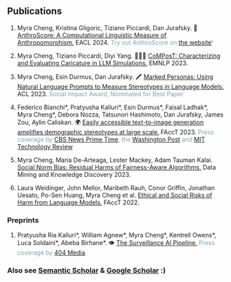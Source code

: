 ## Publications

1. Myra Cheng, Kristina Gligoric, Tiziano Piccardi, Dan Jurafsky. 🤖 [AnthroScore: A Computational Linguistic Measure of Anthropomorphism.](https://arxiv.org/pdf/2402.02056.pdf) EACL 2024. <span style="color:#7BA6B7">Try out AnthroScore on <a href="http://anthroscore.stanford.edu/">the website</a>!</span>
2. Myra Cheng, Tiziano Piccardi, Diyi Yang. 👩🏻‍🌾 [CoMPosT: Characterizing and Evaluating Caricature in LLM Simulations.](https://arxiv.org/pdf/2310.11501.pdf) EMNLP 2023.

3. Myra Cheng, Esin Durmus, Dan Jurafsky. 🖍️ [Marked Personas: Using Natural Language Prompts to Measure Stereotypes in Language Models.](https://arxiv.org/pdf/2305.18189.pdf) ACL 2023. 
<span style="color:#7BA6B7">Social Impact Award, Nominated for Best Paper</span>

4. Federico Bianchi\*, Pratyusha Kalluri\*, Esin Durmus\*, Faisal Ladhak\*, Myra Cheng\*, Debora Nozza, Tatsunori Hashimoto, Dan Jurafsky, James Zou, Aylin Caliskan. 🌍 [Easily accessible text-to-image generation amplifies demographic stereotypes at large scale.](https://arxiv.org/pdf/2211.03759.pdf) FAccT 2023. 
<span style="color:#7BA6B7">Press coverage by [CBS News Prime Time](https://www.youtube.com/watch?v=0KFJf9QqfCw), the [Washington Post](https://www.washingtonpost.com/technology/interactive/2023/ai-generated-images-bias-racism-sexism-stereotypes/) and [MIT Technology Review](https://www.technologyreview.com/2023/03/22/1070167/these-news-tool-let-you-see-for-yourself-how-biased-ai-image-models-are/).</span>

5. Myra Cheng, Maria De-Arteaga, Lester Mackey, Adam Tauman Kalai. [Social Norm Bias: Residual Harms of Fairness-Aware Algorithms.](https://arxiv.org/pdf/2108.11056.pdf) Data Mining and Knowledge Discovery 2023.

6. Laura Weidinger, John Mellor, Maribeth Rauh, Conor Griffin, Jonathan Uesato, Po-Sen Huang, Myra Cheng et al. [Ethical and Social Risks of Harm from Language Models.](https://arxiv.org/pdf/2112.04359.pdf) FAccT 2022.

### Preprints
1. Pratyusha Ria Kalluri\*, William Agnew\*, Myra Cheng\*, Kentrell Owens\*, Luca Soldaini\*, Abeba Birhane\*. 👁 [The Surveillance AI Pipeline.](https://arxiv.org/pdf/2309.15084.pdf) 
<span style="color:#7BA6B7">Press coverage by [404 Media](https://www.404media.co/how-the-surveillance-ai-pipeline-literally-objectifies-human-beings/).</span>

### Also see [Semantic Scholar](https://www.semanticscholar.org/author/M.-Cheng/2149615775) & [Google Scholar](https://scholar.google.com/citations?user=gaslQl8AAAAJ&hl=en) :) 
